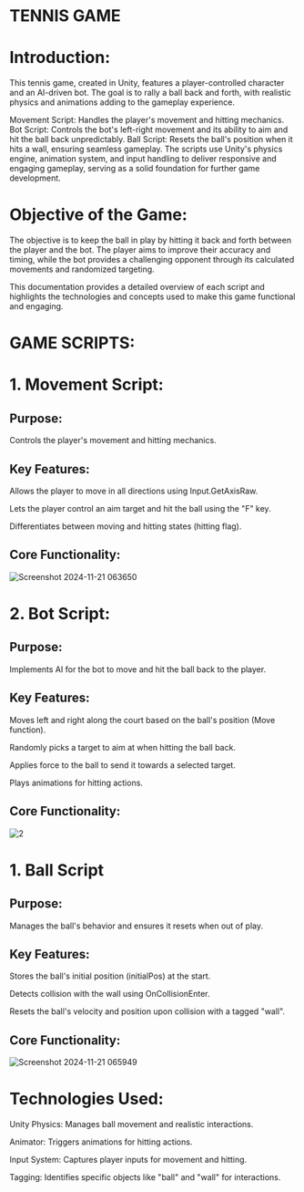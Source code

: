 # TENNIS GAME
# Introduction:
This tennis game, created in Unity, features a player-controlled character and an AI-driven bot. The goal is to rally a ball back and forth, with realistic physics and animations adding to the gameplay experience.

Movement Script: Handles the player's movement and hitting mechanics.
Bot Script: Controls the bot's left-right movement and its ability to aim and hit the ball back unpredictably.
Ball Script: Resets the ball's position when it hits a wall, ensuring seamless gameplay.
The scripts use Unity's physics engine, animation system, and input handling to deliver responsive and engaging gameplay, serving as a solid foundation for further game development.
# Objective of the Game:
The objective is to keep the ball in play by hitting it back and forth between the player and the bot. The player aims to improve their accuracy and timing, while the bot provides a challenging opponent through its calculated movements and randomized targeting.

This documentation provides a detailed overview of each script and highlights the technologies and concepts used to make this game functional and engaging.
# GAME SCRIPTS:
# 1. Movement Script:
## Purpose:

Controls the player's movement and hitting mechanics.

## Key Features:

Allows the player to move in all directions using Input.GetAxisRaw.

Lets the player control an aim target and hit the ball using the "F" key.

Differentiates between moving and hitting states (hitting flag).

## Core Functionality:

![Screenshot 2024-11-21 063650](https://github.com/user-attachments/assets/9cd45a35-c4e9-4479-995e-6497a4e0f1ba)

# 2. Bot Script:
## Purpose: 
Implements AI for the bot to move and hit the ball back to the player.

## Key Features:

Moves left and right along the court based on the ball's position (Move function).

Randomly picks a target to aim at when hitting the ball back.

Applies force to the ball to send it towards a selected target.

Plays animations for hitting actions.

## Core Functionality:
![2](https://github.com/user-attachments/assets/49f5cc6d-ec06-4e41-8a46-35c7a5d67c3b)

# 1. Ball Script

## Purpose:

Manages the ball's behavior and ensures it resets when out of play.

## Key Features:

Stores the ball's initial position (initialPos) at the start.

Detects collision with the wall using OnCollisionEnter.

Resets the ball's velocity and position upon collision with a tagged "wall".

## Core Functionality:
![Screenshot 2024-11-21 065949](https://github.com/user-attachments/assets/936dda5a-f922-4644-ac01-ec0291907dea)

# Technologies Used:
Unity Physics: Manages ball movement and realistic interactions.

Animator: Triggers animations for hitting actions.

Input System: Captures player inputs for movement and hitting.

Tagging: Identifies specific objects like "ball" and "wall" for interactions.











